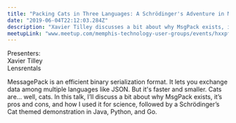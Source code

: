 ```yaml
---
title: "Packing Cats in Three Languages: A Schrödinger's Adventure in MsgPack"
date: "2019-06-04T22:12:03.284Z"
description: "Xavier Tilley discusses a bit about why MsgPack exists, it’s pros and cons, and how they used it for science, followed by a Schrödinger’s Cat themed demonstration in Java, Python, and Go."
meetupLink: "www.meetup.com/memphis-technology-user-groups/events/hxxpfqyzjbgb/"
---
```


Presenters:  
Xavier Tilley  
Lensrentals

MessagePack is an efficient binary serialization format. It lets you exchange data among multiple languages like JSON. But it's faster and smaller. Cats are… well, cats. In this talk, I’ll discuss a bit about why MsgPack exists, it’s pros and cons, and how I used it for science, followed by a Schrödinger’s Cat themed demonstration in Java, Python, and Go.
